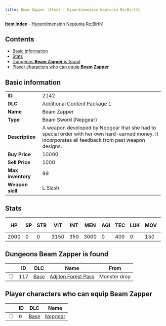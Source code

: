```yaml
---
title: Beam Zapper (Item) - Hyperdimension Neptunia Re;Birth1
---
```


[**Item Index**](/neptunia/rb1/item/index.html) - [Hyperdimension Neptunia Re;Birth1](/neptunia/rb1)

## Contents

- [Basic information](#basic-information)
- [Stats](#stats)
- [Dungeons **Beam Zapper** is found](#dungeons-beam-zapper-is-found)
- [Player characters who can equip **Beam Zapper**](#player-characters-who-can-equip-beam-zapper)
## Basic information

|   |   |
| -- | -- |
| **ID** | 2142 |
| **DLC** | [Additional Content Package 1](/neptunia/rb1/dlc/10-pack1.html) |
| **Name** | Beam Zapper |
| **Type** | Beam Sword (Nepgear) |
| **Description** | A weapon developed by Nepgear that she had to special order with her own hard-earned money. It incorporates all feedback from past weapon designs. |
| **Buy Price** | 10000 |
| **Sell Price** | 1000 |
| **Max inventory** | 99 |
| **Weapon skill** | [L Slash](/neptunia/rb1/skill/1-1002-l-slash.html) |


## Stats

| HP | SP | STR | VIT | INT | MEN | AGI | TEC | LUK | MOV | Fire res. | Ice res. | Wind res. | Lightning res. |
| -- | -- | --- | --- | --- | --- | --- | --- | --- | --- | --------- | -------- | --------- | -------------- |
| 2000 | 0 | 0 | 3150 | 350 | 3000 | 0 | 400 | 0 | 150 | 0 | 0 | 0 | 0 |


## Dungeons **Beam Zapper** is found

|    | ID | DLC | Name | From |
| -- | -- | --- | ---- | ---- |
| <input type="checkbox" id="rb1-dungeon-1-117" class="trackbox" /> | 117 | [Base](/neptunia/rb1/dlc/1-base.html) | [Adjiten Forest Pass](/neptunia/rb1/dungeon/1-117-adjiten-forest-pass.html) | Monster drop |


## Player characters who can equip **Beam Zapper**

|    | ID | DLC | Name |
| -- | -- | --- | ---- |
| <input type="checkbox" id="rb1-player-1-6" class="trackbox" /> | 6 | [Base](/neptunia/rb1/dlc/1-base.html) | [Nepgear](/neptunia/rb1/player/1-6-nepgear.html) |
